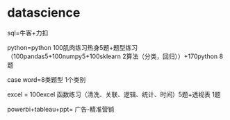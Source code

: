 # datascience


 
sql=牛客+力扣

python=python 100肌肉练习热身5题+题型练习（100pandas5+100numpy5+100sklearn 2算法（分类，回归））+170python 8题

case word=8类题型 1个类别

excel = 100excel 函数练习（清洗、关联、逻辑、统计、时间）5题+透视表 1题 

powerbi+tableau+ppt= 广告-精准营销

